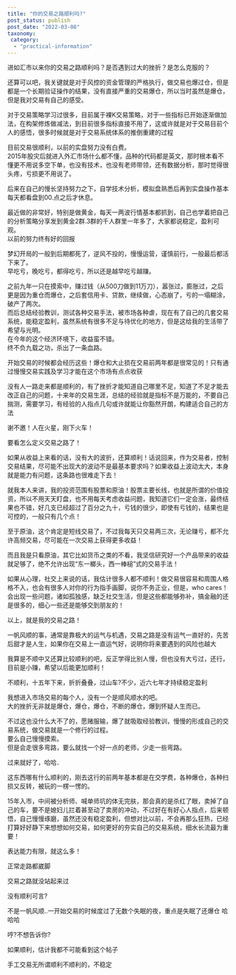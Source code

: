 ```yaml
---
title: "你的交易之路顺利吗?"
post_status: publish
post_date: "2022-03-08"
taxonomy:
 category: 
  - "practical-information"
---
```


进如汇市以来你的交易之路顺利吗？是否遇到过大的挫折？是怎么克服的？

还算可以吧，我关键就是对于风控的资金管理的严格执行，做交易也爆过仓，但是都是一个长期验证操作的结果，没有直接严重的交易爆仓，所以当时虽然是爆仓，但是我对交易有自己的感受。  

对于交易策略学习过很多，目前属于裸K交易策略，对于一些指标已开始逐渐做加法，在构架修炼做减法，到目前很多指标直接不用了，这或许就是对于交易目前个人的感悟，很多时候就是对于交易系统体系的推倒重建的过程

目前交易很顺利，以前的实盘努力没有白费。  
2015年股灾后就进入外汇市场什么都不懂，品种的代码都是英文，那时根本看不懂更不用说多空下单，也没有技术，也没有老师带领，还有数据分析，那时觉得很头疼，亏损更不用说了。  

后来在自己的慢长坚持努力之下，自学技术分析，模拟盘熟悉后再到实盘操作基本每天都看盘到00.点之后才休息。  

最近做的非常好，特别是做黄金，每天一两波行情基本都抓到，自己也学着把自己的分析策略分享发到黄金2群.3群的千人群里一年多了，大家都说稳定，盈利可观。  
以前的努力终有好的回报

梦幻开局的一般到后期都死了，逆风不投的，慢慢运营，谨慎前行，一般最后都活下来了。  
早吃亏，晚吃亏，都得吃亏，所以还是越早吃亏越赚。  

之前九年一只在摸索中，赚过钱（从500刀做到11万刀），嚣张过，膨胀过，之后更是因为重仓而爆仓，之后套信用卡、贷款，继续做，心态崩了，亏的一塌糊涂，破产了两次。  
而后总结经验教训，测试各种交易手法，被市场各种虐，现在有了自己的几套交易系统，能稳定盈利，虽然系统有很多不足与待优化的地方，但是这给我的生活带了希望与光明。  
在今年的这个经济环境下，收益蛮不错。  
终不负九载之功，杀出了一条血路。  

开始交易的时候都会经历这些！爆仓和大止损在交易前两年都是很常见的！只有通过慢慢交易实践及学习才能在这个市场有点点收获  

没有人一路走来都是顺利的，有了挫折才能知道自己哪里不足，知道了不足才能去改正自己的问题，十来年的交易生涯，总结的经验就是指标不是万能的，不要自己揣测，需要学习，有经验的人指点几句或许就能让你豁然开朗，构建适合自己的方法

谢不邀！人在火星，刚下火车！

要看怎么定义交易之路了！

如果从收益上来看的话，没有大的波折，还算顺利！话说回来，作为交易者，控制交易结果，尽可能不出现大的波动不是最基本要求吗？如果收益上波动太大，本身就是能力有问题，这条路也很难走下去！

就我本人来讲，我的投资范围有股票和原油！股票主要长线，也就是所谓的价值投资，所以不用天天盯盘，也不用每天考虑收益问题，我知道它们一定会涨，最终结果也不错，好几支已经超过了百分之九十，亏钱的很少，即使有亏钱的，结果也是可控的，一般只有几个点！

至于原油，这个肯定是短线交易了，不过我每天只交易两三次，无论赚亏，都不允许高频交易，尽可能在一次交易上获得更多收益！

而且我是只看原油，其它比如货币之类的不看，我坚信研究好一个产品带来的收益就足够了，绝不允许出现“东一榔头，西一棒槌”式的交易手法！

如果从心理，社交上来说的话，我估计很多人都不顺利！做交易很容易和周围人格格不入，也会有很多人对你的行为指手画脚，说你不务正业，但是，who cares！会出现一些问题，诸如孤独感，缺乏社交生活，但是这些都能够弥补，搞金融的还是很多的，细心一些还是能够交到朋友的！

以上，就是我的交易之路！

一帆风顺的事，通常是靠极大的运气与机遇，交易之路是没有运气一直好的，先苦后甜才是人生，如果你在交易上一直运气好，说明你将来要遇到的风险也越大

我算是不顺中又还算比较顺利的吧，反正学得比别人慢，但也没有大亏过，还行，目前是小赚，希望以后能更加顺利！

不顺利，十五年下来，折折叠叠，过山车?不少，近六七年才持续稳定盈利

我想进入市场交易的每个人，没有一个是顺风顺水的吧。  
大的挫折无非就是爆仓，爆仓，爆仓，不断的爆仓，爆到怀疑人生而已。  

不过这也没什么大不了的，愿赌服输，爆了就吸取经验教训，慢慢的形成自己的交易系统，做交易就是一个修行的过程。  
要么自己慢慢摸索。  
但是会走很多弯路，要么就找一个好一点的老师，少走一些弯路。  

过来就好了，哈哈．

这东西哪有什么顺利的，刚去这行的前两年基本都是在交学费，各种爆仓，各种扫损又反转，被玩的一楞一愣的。  

15年入市，中间被分析师、喊单师坑的体无完肤，那会真的是杀红了眼，卖掉了自己的车，要不是媳妇儿拦着甚至动了卖房的冲动，不过好在有好心人指点，后来顿悟，自己慢慢琢磨，虽然还没有稳定盈利，但想对比以前，不会再那么狂热，已经打算好好静下来想想如何交易，如何更好的夯实自己的交易系统，细水长流最为重要！

表达能力有限，就这么多！

正常走路都崴脚

交易之路就没站起来过

没有顺利可言?

不是一帆风顺..一开始交易的时候度过了无数个失眠的夜，重点是失眠了还爆仓 哈哈哈

哼?不想告诉你?

如果顺利，估计我都不可能看到这个帖子

手工交易无所谓顺利不顺利的，不稳定
